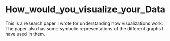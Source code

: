 # How_would_you_visualize_your_Data
This is a research paper I wrote for understanding how visualizations work. The paper also has some symbolic representations of the different graphs I have used in them.
